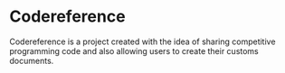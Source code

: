 # Codereference 
Codereference is a project created with the idea of sharing competitive programming code and 
also allowing users to create their customs documents.
